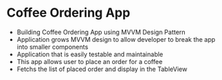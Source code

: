 # Coffee Ordering App
- Building Coffee Ordering App using MVVM Design Pattern
- Application grows MVVM design to allow developer to break the app into smaller components
- Application that is easily testable and maintainable 
- This app allows user to place an order for a coffee
- Fetchs the list of placed order and display in the TableView
